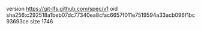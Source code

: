 version https://git-lfs.github.com/spec/v1
oid sha256:c292518a1beb07dc77340ea8cfac6657f011e7519594a33acb096f1bc93693ce
size 1746
